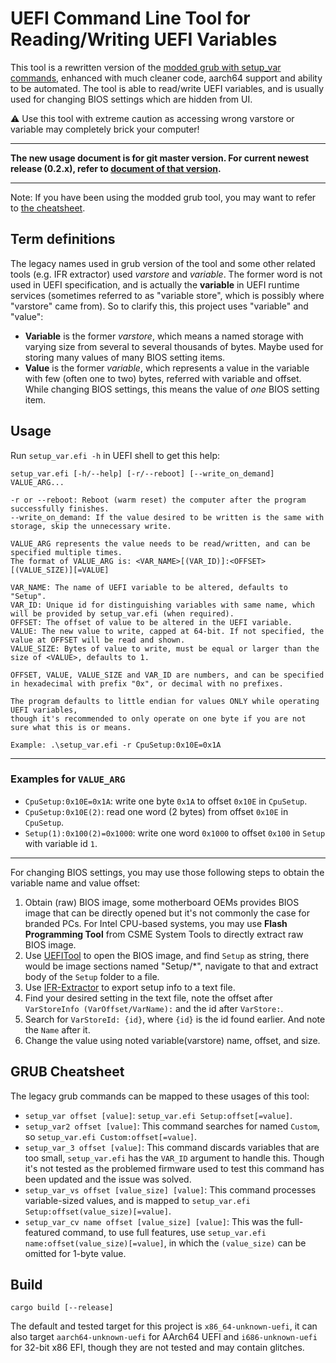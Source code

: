 # UEFI Command Line Tool for Reading/Writing UEFI Variables
This tool is a rewritten version of the [modded grub with setup_var commands](https://github.com/datasone/grub-mod-setup_var), enhanced with much cleaner code, aarch64 support and ability to be automated. The tool is able to read/write UEFI variables, and is usually used for changing BIOS settings which are hidden from UI.

⚠ Use this tool with extreme caution as accessing wrong varstore or variable may completely brick your computer!

---
**The new usage document is for git master version. For current newest release (0.2.x), refer to [document of that version](https://github.com/datasone/setup_var.efi/blob/0.2.x/README.md).**

---
Note: If you have been using the modded grub tool, you may want to refer to [the cheatsheet](#grub-cheatsheet).

## Term definitions
The legacy names used in grub version of the tool and some other related tools (e.g. IFR extractor) used *varstore* and *variable*. The former word is not used in UEFI specification, and is actually the **variable** in UEFI runtime services (sometimes referred to as "variable store", which is possibly where "varstore" came from). So to clarify this, this project uses "variable" and "value":
- **Variable** is the former *varstore*, which means a named storage with varying size from several to several thousands of bytes. Maybe used for storing many values of many BIOS setting items.
- **Value** is the former *variable*, which represents a value in the variable with few (often one to two) bytes, referred with variable and offset. While changing BIOS settings, this means the value of *one* BIOS setting item.

## Usage
Run `setup_var.efi -h` in UEFI shell to get this help:
```
setup_var.efi [-h/--help] [-r/--reboot] [--write_on_demand] VALUE_ARG...

-r or --reboot: Reboot (warm reset) the computer after the program successfully finishes.
--write_on_demand: If the value desired to be written is the same with storage, skip the unnecessary write.

VALUE_ARG represents the value needs to be read/written, and can be specified multiple times.
The format of VALUE_ARG is: <VAR_NAME>[(VAR_ID)]:<OFFSET>[(VALUE_SIZE)][=VALUE]

VAR_NAME: The name of UEFI variable to be altered, defaults to "Setup".
VAR_ID: Unique id for distinguishing variables with same name, which will be provided by setup_var.efi (when required).
OFFSET: The offset of value to be altered in the UEFI variable.
VALUE: The new value to write, capped at 64-bit. If not specified, the value at OFFSET will be read and shown.
VALUE_SIZE: Bytes of value to write, must be equal or larger than the size of <VALUE>, defaults to 1.

OFFSET, VALUE, VALUE_SIZE and VAR_ID are numbers, and can be specified in hexadecimal with prefix "0x", or decimal with no prefixes.

The program defaults to little endian for values ONLY while operating UEFI variables,
though it's recommended to only operate on one byte if you are not sure what this is or means.

Example: .\setup_var.efi -r CpuSetup:0x10E=0x1A
```

---

### Examples for `VALUE_ARG`
- `CpuSetup:0x10E=0x1A`: write one byte `0x1A` to offset `0x10E` in `CpuSetup`.
- `CpuSetup:0x10E(2)`: read one word (2 bytes) from offset `0x10E` in `CpuSetup`.
- `Setup(1):0x100(2)=0x1000`: write one word `0x1000` to offset `0x100` in `Setup` with variable id `1`.

---

For changing BIOS settings, you may use those following steps to obtain the variable name and value offset:
1. Obtain (raw) BIOS image, some motherboard OEMs provides BIOS image that can be directly opened but it's not commonly the case for branded PCs. For Intel CPU-based systems, you may use **Flash Programming Tool** from CSME System Tools to directly extract raw BIOS image.
2. Use [UEFITool](https://github.com/LongSoft/UEFITool) to open the BIOS image, and find `Setup` as string, there would be image sections named "Setup/*", navigate to that and extract body of the `Setup` folder to a file.
3. Use [IFR-Extractor](https://github.com/LongSoft/Universal-IFR-Extractor) to export setup info to a text file.
4. Find your desired setting in the text file, note the offset after `VarStoreInfo (VarOffset/VarName):` and the id after `VarStore:`.
5. Search for `VarStoreId: {id}`, where `{id}` is the id found earlier. And note the `Name` after it.
6. Change the value using noted variable(varstore) name, offset, and size.

## GRUB Cheatsheet
The legacy grub commands can be mapped to these usages of this tool:
- `setup_var offset [value]`: `setup_var.efi Setup:offset[=value]`.
- `setup_var2 offset [value]`: This command searches for named `Custom`, so `setup_var.efi Custom:offset[=value]`.
- `setup_var_3 offset [value]`: This command discards variables that are too small, `setup_var.efi` has the `VAR_ID` argument to handle this. Though it's not tested as the problemed firmware used to test this command has been updated and the issue was solved.
- `setup_var_vs offset [value_size] [value]`: This command processes variable-sized values, and is mapped to `setup_var.efi Setup:offset(value_size)[=value]`.
- `setup_var_cv name offset [value_size] [value]`: This was the full-featured command, to use full features, use `setup_var.efi name:offset(value_size)[=value]`, in which the `(value_size)` can be omitted for 1-byte value.

## Build
```shell
cargo build [--release]
```

The default and tested target for this project is `x86_64-unknown-uefi`, it can also target `aarch64-unknown-uefi` for AArch64 UEFI and `i686-unknown-uefi` for 32-bit x86 EFI, though they are not tested and may contain glitches.
